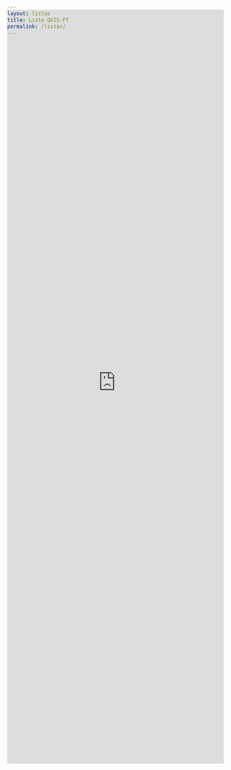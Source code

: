 ```yaml
---
layout: listas
title: Lista QGIS-PT
permalink: /listas/
---
```

<iframe name="FRAME1" src="http://osgeo-org.1560.x6.nabble.com/QGIS-pt-f5128248.html" width="100%" height="1750px" frameborder="0" scrolling="auto" style="margin-top:-75px"></iframe>
